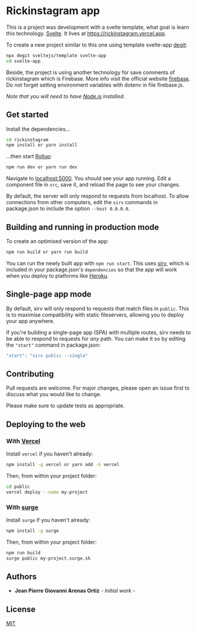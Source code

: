 
# Rickinstagram app

This is a project was development with a svelte template, what goal is learn this technology. [Svelte](https://svelte.dev). It lives at https://rickinstagram.vercel.app.

To create a new project similar to this one using template svelte-app [degit](https://github.com/Rich-Harris/degit):

```bash
npx degit sveltejs/template svelte-app
cd svelte-app
```

Beside, the project is using another technology for save comments of rickinstagram which is Firebase. More info visit the official website [firebase](https://firebase.google.com/). Do not forget setting environment variables with dotenv in file firebase.js.

*Note that you will need to have [Node.js](https://nodejs.org) installed.*


## Get started

Install the dependencies...

```bash
cd rickinstagram
npm install or yarn install
```

...then start [Rollup](https://rollupjs.org):

```bash
npm run dev or yarn run dev
```

Navigate to [localhost:5000](http://localhost:5000). You should see your app running. Edit a component file in `src`, save it, and reload the page to see your changes.

By default, the server will only respond to requests from localhost. To allow connections from other computers, edit the `sirv` commands in package.json to include the option `--host 0.0.0.0`.


## Building and running in production mode

To create an optimised version of the app:

```bash
npm run build or yarn run build
```

You can run the newly built app with `npm run start`. This uses [sirv](https://github.com/lukeed/sirv), which is included in your package.json's `dependencies` so that the app will work when you deploy to platforms like [Heroku](https://heroku.com).


## Single-page app mode

By default, sirv will only respond to requests that match files in `public`. This is to maximise compatibility with static fileservers, allowing you to deploy your app anywhere.

If you're building a single-page app (SPA) with multiple routes, sirv needs to be able to respond to requests for *any* path. You can make it so by editing the `"start"` command in package.json:

```js
"start": "sirv public --single"
```
## Contributing
Pull requests are welcome. For major changes, please open an issue first to discuss what you would like to change.

Please make sure to update tests as appropriate.

## Deploying to the web

### With [Vercel](https://vercel.com)

Install `vercel` if you haven't already:

```bash
npm install -g vercel or yarn add -G vercel
```

Then, from within your project folder:

```bash
cd public
vercel deploy --name my-project
```

### With [surge](https://surge.sh/)

Install `surge` if you haven't already:

```bash
npm install -g surge
```

Then, from within your project folder:

```bash
npm run build
surge public my-project.surge.sh
```

## Authors
* **Jean Pierre Giovanni Arenas Ortiz** - *Initial work* -

## License
[MIT](https://choosealicense.com/licenses/mit/)